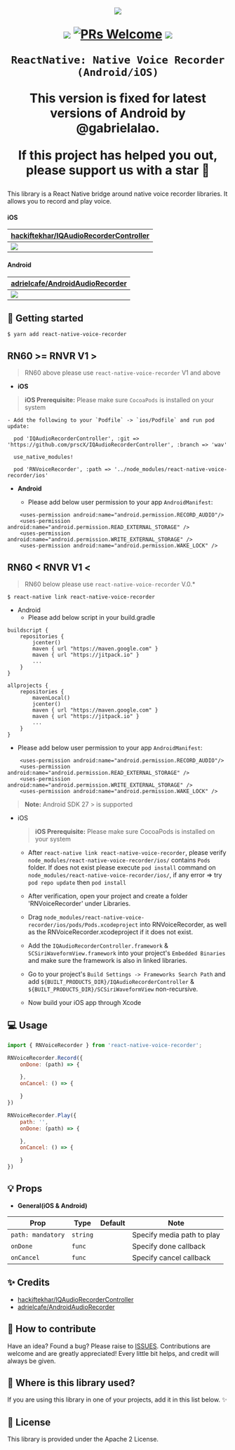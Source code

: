 <h1 align="center">

<p align="center">
  <img src="./assets/hero.png"/>
</p>

<p align="center">
  <a href="https://www.npmjs.com/package/react-native-voice-recorder"><img src="http://img.shields.io/npm/v/react-native-voice-recorder.svg?style=flat" /></a>
  <a href="https://github.com/prscX/react-native-voice-recorder/pulls"><img alt="PRs Welcome" src="https://img.shields.io/badge/PRs-welcome-brightgreen.svg" /></a>
  <a href="https://github.com/prscX/react-native-voice-recorder#License"><img src="https://img.shields.io/npm/l/react-native-voice-recorder.svg?style=flat" /></a>
</p>


    ReactNative: Native Voice Recorder (Android/iOS)
This version is fixed for latest versions of Android by @gabrielalao.

If this project has helped you out, please support us with a star 🌟
</h1>
This library is a React Native bridge around native voice recorder libraries. It allows you to record and play voice.


#### iOS

| **[hackiftekhar/IQAudioRecorderController](https://github.com/hackiftekhar/IQAudioRecorderController)**             |
| ----------------- |
| <img src="./assets/ios.gif" />                  |


#### Android

| **[adrielcafe/AndroidAudioRecorder](https://github.com/adrielcafe/AndroidAudioRecorder)**             |
| ----------------- |
| <img src="https://raw.githubusercontent.com/adrielcafe/AndroidAudioRecorder/master/demo.gif" />                  |


## 📖 Getting started

`$ yarn add react-native-voice-recorder`

## **RN60 >= RNVR V1 >**

> RN60 above please use `react-native-voice-recorder` V1 and above

- **iOS**

> **iOS Prerequisite:** Please make sure `CocoaPods` is installed on your system

	- Add the following to your `Podfile` -> `ios/Podfile` and run pod update:


```
  pod 'IQAudioRecorderController', :git => 'https://github.com/prscX/IQAudioRecorderController', :branch => 'wav'

  use_native_modules!

  pod 'RNVoiceRecorder', :path => '../node_modules/react-native-voice-recorder/ios'
```

- **Android**

  * Please add below user permission to your app `AndroidManifest`:

```
    <uses-permission android:name="android.permission.RECORD_AUDIO"/>
    <uses-permission android:name="android.permission.READ_EXTERNAL_STORAGE" />
    <uses-permission android:name="android.permission.WRITE_EXTERNAL_STORAGE" />
    <uses-permission android:name="android.permission.WAKE_LOCK" />
```


## **RN60 < RNVR V1 <**

> RN60 below please use `react-native-voice-recorder` V.0.*


`$ react-native link react-native-voice-recorder`


* Android
  * Please add below script in your build.gradle

```
buildscript {
    repositories {
        jcenter()
        maven { url "https://maven.google.com" }
        maven { url "https://jitpack.io" }
        ...
    }
}

allprojects {
    repositories {
        mavenLocal()
        jcenter()
        maven { url "https://maven.google.com" }
        maven { url "https://jitpack.io" }
        ...
    }
}
```

  * Please add below user permission to your app `AndroidManifest`:

```
    <uses-permission android:name="android.permission.RECORD_AUDIO"/>
    <uses-permission android:name="android.permission.READ_EXTERNAL_STORAGE" />
    <uses-permission android:name="android.permission.WRITE_EXTERNAL_STORAGE" />
    <uses-permission android:name="android.permission.WAKE_LOCK" />
```

> **Note:** Android SDK 27 > is supported

* iOS
    > **iOS Prerequisite:** Please make sure CocoaPods is installed on your system

  * After `react-native link react-native-voice-recorder`, please verify `node_modules/react-native-voice-recorder/ios/` contains `Pods` folder. If does not exist please execute `pod install` command on `node_modules/react-native-voice-recorder/ios/`, if any error => try `pod repo update` then `pod install`
  * After verification, open your project and create a folder 'RNVoiceRecorder' under Libraries.
  * Drag `node_modules/react-native-voice-recorder/ios/pods/Pods.xcodeproject` into RNVoiceRecorder, as well as the RNVoiceRecorder.xcodeproject if it does not exist.
  * Add the `IQAudioRecorderController.framework` & `SCSiriWaveformView.framework` into your project's `Embedded Binaries` and make sure the framework is also in linked libraries.
  * Go to your project's `Build Settings -> Frameworks Search Path` and add `${BUILT_PRODUCTS_DIR}/IQAudioRecorderController` & `${BUILT_PRODUCTS_DIR}/SCSiriWaveformView` non-recursive.

  * Now build your iOS app through Xcode

## 💻 Usage

```javascript
import { RNVoiceRecorder } from 'react-native-voice-recorder';

RNVoiceRecorder.Record({
    onDone: (path) => {

    },
    onCancel: () => {

    }
})

RNVoiceRecorder.Play({
    path: '',
    onDone: (path) => {

    },
    onCancel: () => {

    }
})

```


## 💡 Props

- **General(iOS & Android)**

| Prop                   | Type                | Default | Note                                             |
| ---------------------- | ------------------- | ------- | ------------------------------------------------ |
| `path: mandatory`     | `string`            |         | Specify media path to play                 |
| `onDone`    | `func` |         | Specify done callback            |
| `onCancel`        | `func`            |      | Specify cancel callback       |


## ✨ Credits

- [hackiftekhar/IQAudioRecorderController](https://github.com/hackiftekhar/IQAudioRecorderController)
- [adrielcafe/AndroidAudioRecorder](https://github.com/adrielcafe/AndroidAudioRecorder)

## 🤔 How to contribute
Have an idea? Found a bug? Please raise to [ISSUES](https://github.com/prscX/react-native-voice-recorder/issues).
Contributions are welcome and are greatly appreciated! Every little bit helps, and credit will always be given.

## 💫 Where is this library used?
If you are using this library in one of your projects, add it in this list below. ✨


## 📜 License
This library is provided under the Apache 2 License.

